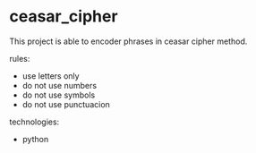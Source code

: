 # ceasar_cipher

This project is able to encoder phrases in ceasar cipher method.

rules:

- use letters only
- do not use numbers
- do not use  symbols
- do not use punctuacion

technologies:

- python
